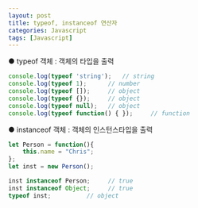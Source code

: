 ```yaml
---
layout: post
title: typeof, instanceof 연산자
categories: Javascript
tags: [Javascript]
---
```


● typeof 객체 : 객체의 타입을 출력

```javascript
console.log(typeof 'string');	// string
console.log(typeof 1);		// number
console.log(typeof []);		// object
console.log(typeof {});		// object
console.log(typeof null);	// object
console.log(typeof function() { });		// function
```

● instanceof 객체 : 객체의 인스턴스타입을 출력

```javascript
let Person = function(){ 
    this.name = "Chris";
}; 
let inst = new Person(); 

inst instanceof Person;     // true
inst instanceof Object;     // true
typeof inst;      	  // object
```